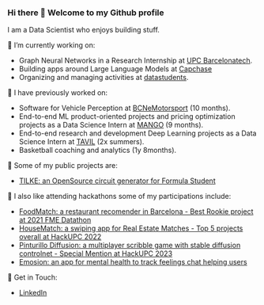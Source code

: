 ### Hi there 👋 Welcome to my Github profile

I am a Data Scientist who enjoys building stuff.

🔭 I’m currently working on:
* Graph Neural Networks in a Research Internship at [UPC Barcelonatech](https://www.upc.edu/ca).
* Building apps around Large Language Models at [Capchase](https://www.capchase.com/)
* Organizing and managing activities at [datastudents](https://linktr.ee/datastudents).

🙌 I have previously worked on:
* Software for Vehicle Perception at [BCNeMotorsport](https://bcnemotorsport.upc.edu/home/) (10 months).
* End-to-end ML product-oriented projects and pricing optimization projects as a Data Science Intern at [MANGO](https://shop.mango.com/es) (9 months).
* End-to-end research and development Deep Learning projects as a Data Science Intern at [TAVIL](https://tavil.com/es/) (2x summers).
* Basketball coaching and analytics (1y 8months).

🌳 Some of my public projects are:
* [TILKE: an OpenSource circuit generator for Formula Student](https://github.com/puigde/TILKE)

👾 I also like attending hackathons some of my participations include:
* [FoodMatch: a restaurant recomender in Barcelona - Best Rookie project at 2021 FME Datathon](https://github.com/puigde/Foodmatch)
* [HouseMatch: a swiping app for Real Estate Matches - Top 5 projects overall at HackUPC 2022](https://github.com/puigde/Housematch-HackUPC2022-restb.ai_challenge)
* [Pinturillo Diffusion: a multiplayer scribble game with stable diffusion controlnet - Special Mention at HackUPC 2023](https://github.com/puigde/pinturillo-diffusion)
* [Emosion: an app for mental health to track feelings chat helping users](https://github.com/puigde/Junction-2022)

🙌 Get in Touch:
* [LinkedIn](https://www.linkedin.com/in/polpuigdemont/)
